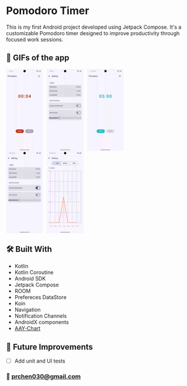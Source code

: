 # Pomodoro Timer
This is my first Android project developed using Jetpack Compose. It's a customizable Pomodoro timer designed to improve productivity through focused work sessions.

## 📸 GIFs of the app
<div style="display: flex; gap: 10px;">
  <img src="myRepo/TimerScreen.gif" width="20%" height="20%" />
  <img src="myRepo/SettingScreen_notification.gif" width="20%" height="20%" />
  <img src="myRepo/Notification.gif" width="20%" height="20%" />
</div>
<div style="display: flex; gap: 10px;">
  <img src="myRepo/SettingScreen_duration.gif" width="20%" height="20%" />
  <img src="myRepo/HistoryScreen.gif" width="20%" height="20%" />
</div>

## 🛠️ Built With
- Kotlin
- Kotlin Coroutine
- Android SDK
- Jetpack Compose
- ROOM
- Prefereces DataStore
- Koin
- Navigation
- Notification Channels
- AndroidX components
- [AAY-Chart](https://github.com/TheChance101/AAY-chart?utm_source=chatgpt.com)

## 🎯 Future Improvements
- [ ] Add unit and UI tests

### 📧 prchen030@gmail.com
